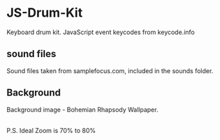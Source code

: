 # JS-Drum-Kit
Keyboard drum kit.
JavaScript event keycodes from keycode.info
## sound files
Sound files taken from samplefocus.com, included in the sounds folder.
## Background
Background image - Bohemian Rhapsody Wallpaper.

\
P.S. Ideal Zoom is 70% to 80%
